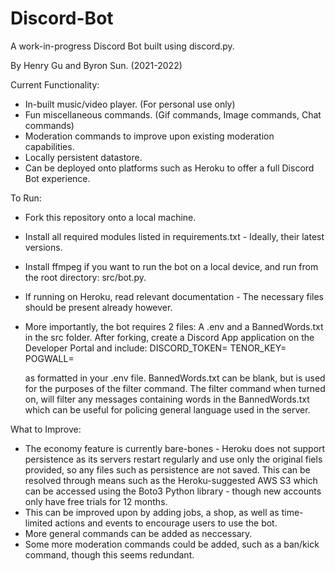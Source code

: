 # Discord-Bot
A work-in-progress Discord Bot built using discord.py.

By Henry Gu and Byron Sun. (2021-2022)

Current Functionality:
- In-built music/video player. (For personal use only)
- Fun miscellaneous commands. (Gif commands, Image commands, Chat commands)
- Moderation commands to improve upon existing moderation capabilities.
- Locally persistent datastore.
- Can be deployed onto platforms such as Heroku to offer a full Discord Bot experience.

To Run:
- Fork this repository onto a local machine.
- Install all required modules listed in requirements.txt - Ideally, their latest versions.
- Install ffmpeg if you want to run the bot on a local device, and run from the root directory: src/bot.py.
- If running on Heroku, read relevant documentation - The necessary files should be present already however.
- More importantly, the bot requires 2 files: A .env and a BannedWords.txt in the src folder. After forking,
  create a Discord App application on the Developer Portal and include:
  DISCORD_TOKEN=<yourdiscordbottoken>
  TENOR_KEY=<yourtenorkeytoenablegifstowork> 
  POGWALL=<someemoteidhere>
  
  as formatted in your .env file. BannedWords.txt can be blank, but is used for the purposes of the filter command.
  The filter command when turned on, will filter any messages containing words in the BannedWords.txt which can be
  useful for policing general language used in the server.

What to Improve:
- The economy feature is currently bare-bones - Heroku does not support persistence as its servers restart
  regularly and use only the original fiels provided, so any files such as persistence are not saved.
  This can be resolved through means such as the Heroku-suggested AWS S3 which can be accessed using the Boto3 Python
  library - though new accounts only have free trials for 12 months.
- This can be improved upon by adding jobs, a shop, as well as time-limited actions and events to encourage
  users to use the bot.
- More general commands can be added as neccessary.
- Some more moderation commands could be added, such as a ban/kick command, though this seems redundant.

